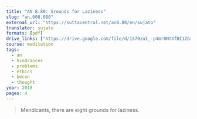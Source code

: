 ```yaml
---
title: "AN 8.80: Grounds for Laziness"
slug: "an.008.080"
external_url: "https://suttacentral.net/an8.80/en/sujato"
translator: sujato
formats: [pdf]
drive_links: ["https://drive.google.com/file/d/1570zuI_-p4mr0NtXfBI1ZGrCrC_SOxeg"]
course: meditation
tags:
  - an
  - hindrances
  - problems
  - ethics
  - becon
  - thought
year: 2018
pages: 4
---
```


> Mendicants, there are eight grounds for laziness.